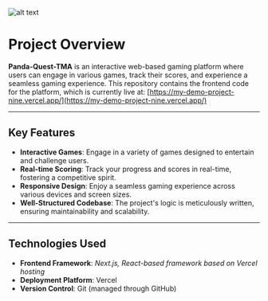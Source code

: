 ![alt text]([http://url/to/img.png](https://github.com/RaGR/Panda-Quest-TMA/blob/master/Panda_Quest_DEMOvideo.mp4))
# Project Overview

**Panda-Quest-TMA** is an interactive web-based gaming platform where users can engage in various games, track their scores, and experience a seamless gaming experience. This repository contains the frontend code for the platform, which is currently live at: [https://my-demo-project-nine.vercel.app/](https://my-demo-project-nine.vercel.app/)

---

## Key Features

- **Interactive Games**: Engage in a variety of games designed to entertain and challenge users.
- **Real-time Scoring**: Track your progress and scores in real-time, fostering a competitive spirit.
- **Responsive Design**: Enjoy a seamless gaming experience across various devices and screen sizes.
- **Well-Structured Codebase**: The project's logic is meticulously written, ensuring maintainability and scalability.

---

## Technologies Used

- **Frontend Framework**: *Next.js, React-based framework based on Vercel hosting*  
- **Deployment Platform**: Vercel  
- **Version Control**: Git (managed through GitHub)
